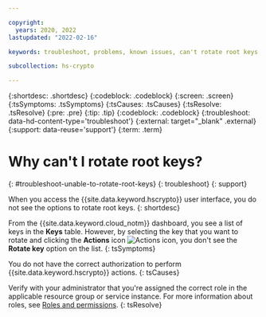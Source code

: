 ```yaml
---

copyright:
  years: 2020, 2022
lastupdated: "2022-02-16"

keywords: troubleshoot, problems, known issues, can't rotate root keys

subcollection: hs-crypto

---
```


{:shortdesc: .shortdesc}
{:codeblock: .codeblock}
{:screen: .screen}
{:tsSymptoms: .tsSymptoms}
{:tsCauses: .tsCauses}
{:tsResolve: .tsResolve}
{:pre: .pre}
{:tip: .tip}
{:codeblock: .codeblock}
{:troubleshoot: data-hd-content-type='troubleshoot'}
{:external: target="_blank" .external}
{:support: data-reuse='support'}
{:term: .term}

# Why can't I rotate root keys?
{: #troubleshoot-unable-to-rotate-root-keys}
{: troubleshoot}
{: support}

When you access the {{site.data.keyword.hscrypto}} user interface, you do not see the options to rotate root keys.
{: shortdesc}

From the {{site.data.keyword.cloud_notm}} dashboard, you see a list of keys in the **Keys** table. However, by selecting the key that you want to rotate and clicking the **Actions** icon ![Actions icon](../icons/action-menu-icon.svg "Actions"), you don't see the **Rotate key** option on the list.
{: tsSymptoms}

You do not have the correct authorization to perform {{site.data.keyword.hscrypto}} actions.
{: tsCauses}

Verify with your administrator that you're assigned the correct role in the applicable resource group or service instance. For more information about roles, see [Roles and permissions](/docs/hs-crypto?topic=hs-crypto-manage-access#roles).
{: tsResolve}
